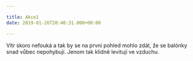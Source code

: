 ```yaml
---

title: Akce1 
date: 2019-01-26T20:40:31.000+00:00

---
```


Vítr skoro nefouká a tak by se na první pohled mohlo zdát, že se
balónky snad vůbec nepohybují. Jenom tak klidně levitují ve vzduchu.
